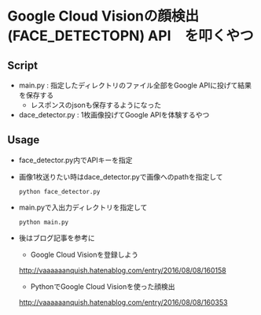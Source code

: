 Google Cloud Visionの顔検出(FACE_DETECTOPN) API　を叩くやつ
====

## Script
 - main.py : 指定したディレクトリのファイル全部をGoogle APIに投げて結果を保存する
     - レスポンスのjsonも保存するようになった
 - dace_detector.py : 1枚画像投げてGoogle APIを体験するやつ

## Usage
 - face_detector.py内でAPIキーを指定
 - 画像1枚送りたい時はdace_detector.pyで画像へのpathを指定して

    ```python face_detector.py```

 - main.pyで入出力ディレクトリを指定して

    ```python main.py```

 - 後はブログ記事を参考に
    - Google Cloud Visionを登録しよう

    http://vaaaaaanquish.hatenablog.com/entry/2016/08/08/160158
    - PythonでGoogle Cloud Visionを使った顔検出

    http://vaaaaaanquish.hatenablog.com/entry/2016/08/08/160353
